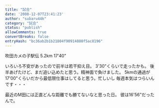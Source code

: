 ```yaml
---
title: "試合"
date: '2008-12-07T23:41:23'
author: "subaru44k"
category: "試合"
status: "publish"
allowComments: true
convertBreaks: false
entryHash: "bc36ab2b1b21804f90914080f5ac8196"
---
```

吹田カメの子駅伝 5.2km
17'40"

いろいろ不安があったので前半は若干抑え目。
3'30"くらいで走ったかも。
後半あげたけど、まだ追い込めたと思う。精神面で負けました。
5kmの通過が17'00"くらいだから最低限仕事はしてると思う。忙しいし
毎週本気はつらいんです・・・

最近のM田には正直どんな距離でも勝てないなと思った日。
彼は16'56"だったんで。
